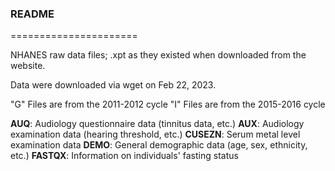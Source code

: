 ### README

======================

NHANES raw data files; .xpt as they existed when downloaded from the website.

Data were downloaded via wget on Feb 22, 2023.

"G" Files are from the 2011-2012 cycle 
"I" Files are from the 2015-2016 cycle 

**AUQ**: Audiology questionnaire data (tinnitus data, etc.) 
**AUX**: Audiology examination data (hearing threshold, etc.) 
**CUSEZN**: Serum metal level examination data 
**DEMO**: General demographic data (age, sex, ethnicity, etc.) 
**FASTQX**: Information on individuals' fasting status 
